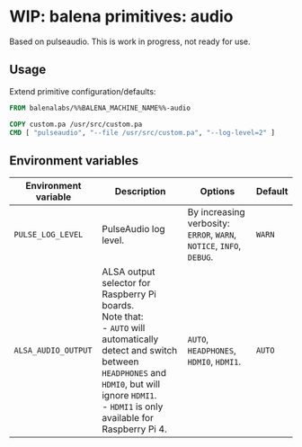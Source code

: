 # WIP: balena primitives: audio

Based on pulseaudio. This is work in progress, not ready for use.

## Usage

Extend primitive configuration/defaults:

```Dockerfile
FROM balenalabs/%%BALENA_MACHINE_NAME%%-audio

COPY custom.pa /usr/src/custom.pa
CMD [ "pulseaudio", "--file /usr/src/custom.pa", "--log-level=2" ]
```

## Environment variables

| Environment variable | Description | Options | Default |
| --- | --- | --- | --- |
| `PULSE_LOG_LEVEL` | PulseAudio log level. | By increasing verbosity: `ERROR`, `WARN`, `NOTICE`, `INFO`, `DEBUG`. | `WARN` |
| `ALSA_AUDIO_OUTPUT` | ALSA output selector for Raspberry Pi boards. <br> Note that:<br>- `AUTO` will automatically detect and switch between `HEADPHONES` and `HDMI0`, but will ignore `HDMI1`.<br>- `HDMI1` is only available for Raspberry Pi 4. | `AUTO`, `HEADPHONES`, `HDMI0`, `HDMI1`. | `AUTO` |
